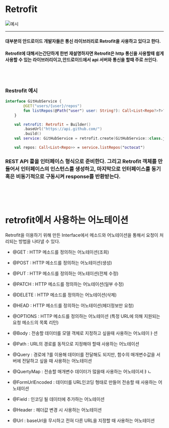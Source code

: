 # Retrofit
![예시](https://img1.daumcdn.net/thumb/R1280x0/?scode=mtistory2&fname=https%3A%2F%2Fblog.kakaocdn.net%2Fdn%2FpRiLS%2Fbtq2c3VEut4%2FJpOPa9ljQHOMfcJqYzDJnK%2Fimg.png)

---
#### 대부분의 안드로이드 개발자들은 통신 라이브러리로 **Retrofit**을 사용하고 있다고 한다.
#### Retrofit에 대해서는간단하게 한번 재설명하자면 Retrofit은 http 통신을 사용할때 쉽게 사용할 수 있는 라이브러리이고,안드로이드에서 api 서버와 통신을 할때 주로 쓰인다.

<br>
<br>

### Restrofit 예시

```Kotlin
interface GitHubService {
        @GET("users/{user}/repos")
        fun listRepos(@Path("user") user: String?): Call<List<Repo?>?>?
    }

    val retrofit: Retrofit = Builder()
        .baseUrl("https://api.github.com/")
        .build()
    val service: GitHubService = retrofit.create(GitHubService::class.java)

    val repos: Call<List<Repo>> = service.listRepos("octocat")   

```
### REST API 콜을 인터페이스 형식으로 준비한다. 그리고 Retrofit 객체를 만들어서 인터페이스의 인스턴스를 생성하고, 마지막으로 인터페이스를 동기 혹은 비동기적으로 구동시켜 response를 반환받는다.


<br>
<br>
<br>

# retrofit에서 사용하는 어노테이션
Retrofit을 이용하기 위해 만든 Interface에서 메소드와 어노테이션을 통해서 요청이 처리되는 방법을 나타낼 수 있다.
- @GET : HTTP 메소드를 정의하는 어노테이션(조회)

- @POST : HTTP 메소드를 정의하는 어노테이션(생성)

- @PUT : HTTP 메소드를 정의하는 어노테이션(전체 수정)

- @PATCH : HTTP 메소드를 정의하는 어노테이션(일부 수정)

- @DELETE : HTTP 메소드를 정의하는 어노테이션(삭제)

- @HEAD : HTTP 메소드를 정의하는 어노테이션(헤더정보만 요청)

- @OPTIONS : HTTP 메소드를 정의하는 어노테이션 (특정 URL에 의해 지원되는 요청 메소드의 목록 리턴)

- @Body : 전송할 데이터를 모델 객체로 지정하고 싶을때 사용하는 어노테이ㅏ션

- @Path : URL의 경로를 동적으로 지정해야 할때 사용하는 어노테이션

- @Query : 경로에 ?를 이용해 데이터를 전달해도 되지만, 함수의 매개변수값을 서버에 전달하고 싶을 때 사용하는 어노테이션

- @QuertyMap : 전송할 매개변수 데이터가 많을때 사용하는 어노테이셔ㅑㄴ

- @FormUrlEncoded : 데이터를 URL인코딩 형태로 만들어 전송할 때 사용하는 어노테이션

- @Field : 인코딩 될 데이터에 추가하는 어노테이션

- @Header : 헤더값 변경 시 사용하는 어노테이션 

- @Url : baseUrl을 무시하고 전혀 다른 URL을 지정할 때 사용하는 어노테이션
